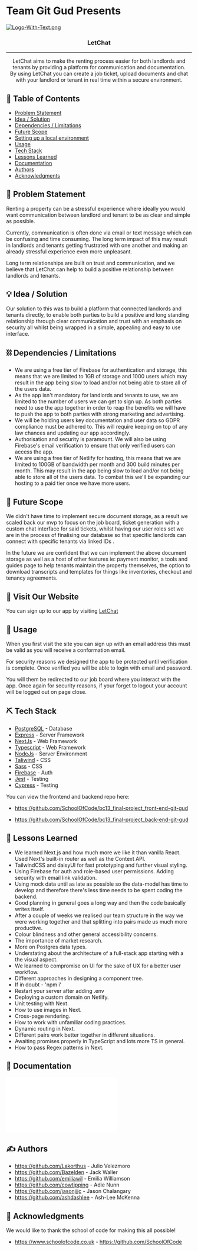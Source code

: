 # Team Git Gud Presents

[![Logo-With-Text.png](https://i.postimg.cc/V6gZw7Cw/Logo-With-Text.png)](https://postimg.cc/FdfVgVpC)

<h3 align="center">LetChat</h3>

---

<p align="center"> 
LetChat aims to make the renting process easier for both landlords and tenants by providing a platform for communication and documentation.
    <br> 
By using LetChat you can create a job ticket, upload documents and chat with your landlord or tenant in real time within a secure environment.
    
</p>

## 📝 Table of Contents

- [Problem Statement](#problem_statement)
- [Idea / Solution](#idea)
- [Dependencies / Limitations](#limitations)
- [Future Scope](#future_scope)
- [Setting up a local environment](#getting_started)
- [Usage](#usage)
- [Tech Stack](#tech_stack)
- [Lessons Learned](#lessons_learned)
- [Documentation](#documentation)
- [Authors](#authors)
- [Acknowledgments](#acknowledgments)

## 🧐 Problem Statement <a name = "problem_statement"></a>

Renting a property can be a stressful experience where ideally you would want communication between landlord and tenant to be as clear and simple as possible.

Currently, communication is often done via email or text message which can be confusing and time consuming. The long term impact of this may result in landlords and tenants getting frustrated with one another and making an already stressful experience even more unpleasant.

Long term relationships are built on trust and communication, and we believe that LetChat can help to build a positive relationship between landlords and tenants.

## 💡 Idea / Solution <a name = "idea"></a>

Our solution to this was to build a platform that connected landlords and tenants directly, to enable both parties to build a positive and long standing relationship through clear communication and trust with an emphasis on security all whilst being wrapped in a simple, appealing and easy to use interface.

## ⛓️ Dependencies / Limitations <a name = "limitations"></a>

- We are using a free tier of Firebase for authentication and storage, this means that we are limited to 1GB of storage and 1000 users which may result in the app being slow to load and/or not being able to store all of the users data.
- As the app isn't mandatory for landlords and tenants to use, we are limited to the number of users we can get to sign up.
  As both parties need to use the app together in order to reap the benefits we will have to push the app to both parties with strong marketing and advertising.
- We will be holding users key documentation and user data so GDPR compliance must be adhered to. This will require keeping on top of any law chances and updating our app accordingly.
- Authorisation and security is paramount. We will also be using Firebase's email verification to ensure that only verified users can access the app.
- We are using a free tier of Netlify for hosting, this means that we are limited to 100GB of bandwidth per month and 300 build minutes per month. This may result in the app being slow to load and/or not being able to store all of the users data.
  To combat this we'll be expanding our hosting to a paid tier once we have more users.

## 🚀 Future Scope <a name = "future_scope"></a>

We didn't have time to implement secure document storage, as a result we scaled back our mvp to focus on the job board, ticket generation with a custom chat interface for said tickets, whilst having our user roles set we are in the process of finalising our database so that specific landlords can connect with specific tenants via linked IDs .

In the future we are confident that we can implement the above document storage as well as a host of other features ie: payment monitor, a tools and guides page to help tenants maintain the property themselves, the option to download transcripts and templates for things like inventories, checkout and tenancy agreements.

## 🏁 Visit Our Website <a name = "vist_our_website"></a>

You can sign up to our app by visiting <a href="www.letchat.co.uk">LetChat</a>

## 🎈 Usage <a name="usage"></a>

When you first visit the site you can sign up with an email address this must be valid as you will receive a conformation email.

For security reasons we designed the app to be protected until verification is complete.
Once verified you will be able to login with email and password.

You will them be redirected to our job board where you interact with the app.
Once again for security reasons, if your forget to logout your account will be logged out on page close.

## ⛏️ Tech Stack <a name = "tech_stack"></a>

- [PostgreSQL](https://www.postgresql.org) - Database
- [Express](https://expressjs.com/) - Server Framework
- [NextJs](https://nextjs.org/) - Web Framework
- [Typescript](https://www.typescriptlang.org) - Web Framework
- [NodeJs](https://nodejs.org/en/) - Server Environment
- [Taliwind](https://tailwindcss.com) - CSS
- [Sass](https://sass-lang.com/) - CSS
- [Firebase](https://firebase.google.com/) - Auth
- [Jest](https://jestjs.io) - Testing
- [Cypress](https://www.cypress.io) - Testing

You can view the frontend and backend repo here:

- https://github.com/SchoolOfCode/bc13_final-project_front-end-git-gud

- https://github.com/SchoolOfCode/bc13_final-project_back-end-git-gud

## 🏫 Lessons Learned <a name = "lessons_learned"></a>

- We learned Next.js and how much more we like it than vanilla React. Used Next's built-in router as well as the Context API.
- TailwindCSS and daisyUI for fast prototyping and further visual styling.
- Using Firebase for auth and role-based user permissions. Adding security with email link validation.
- Using mock data until as late as possible so the data-model has time to develop and therefore there's less time needs to be spent coding the backend.
- Good planning in general goes a long way and then the code basically writes itself.
- After a couple of weeks we realised our team structure in the way we were working together and that splitting into pairs made us much more productive.
- Colour blindness and other general accessibility concerns.
- The importance of market research.
- More on Postgres data types.
- Understating about the architecture of a full-stack app starting with a the visual aspect.
- We learned to compromise on UI for the sake of UX for a better user workflow.
- Different approaches in designing a component tree.
- If in doubt - 'npm i'
- Restart your server after adding .env
- Deploying a custom domain on Netlify.
- Unit testing with Next.
- How to use images in Next.
- Cross-page rendering.
- How to work with unfamiliar coding practices.
- Dynamic routing in Next.
- Different pairs work better together in different situations.
- Awaiting promises properly in TypeScript and lots more TS in general.
- How to pass Regex patterns in Next.

## 📃 Documentation <a name = "documentation"></a>

![Branching Strategy](./letchat/Documentation/BRANCHING.md)

## ✍️ Authors <a name = "authors"></a>

- https://github.com/Lakorthus - Julio Velezmoro
- https://github.com/Bazelden - Jack Waller
- https://github.com/emiliawil - Emilia Williamson
- https://github.com/cowtipping - Adie Nunn
- https://github.com/jasonjjjc - Jason Chalangary
- https://github.com/ashdashlee - Ash-Lee McKenna

## 🎉 Acknowledgments <a name = "acknowledgments"></a>

We would like to thank the school of code for making this all possible!

- https://www.schoolofcode.co.uk - https://github.com/SchoolOfCode
